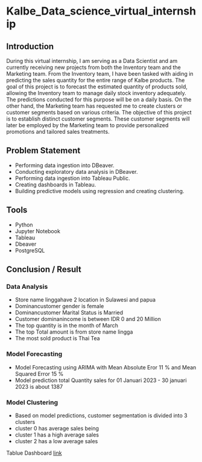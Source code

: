 # Kalbe_Data_science_virtual_internship

## Introduction
During this virtual internship, I am serving as a Data Scientist and am currently receiving new projects from both the Inventory team and the Marketing team.
From the Inventory team, I have been tasked with aiding in predicting the sales quantity for the entire range of Kalbe products. The goal of this project is to forecast the estimated quantity of products sold, allowing the Inventory team to manage daily stock inventory adequately. The predictions conducted for this purpose will be on a daily basis.
On the other hand, the Marketing team has requested me to create clusters or customer segments based on various criteria. The objective of this project is to establish distinct customer segments. These customer segments will later be employed by the Marketing team to provide personalized promotions and tailored sales treatments.

## Problem Statement
- Performing data ingestion into DBeaver.
- Conducting exploratory data analysis in DBeaver.
- Performing data ingestion into Tableau Public.
- Creating dashboards in Tableau.
- Building predictive models using regression and creating clustering.

## Tools
- Python
- Jupyter Notebook
- Tableau
- Dbeaver
- PostgreSQL

## Conclusion / Result
### Data Analysis
- Store name linggahave 2 location in Sulawesi and papua
- Dominancustomer gender is female
- Dominancustomer Marital Status is Married
- Customer dominanincome is between IDR 0 and 20 Million
- The top quantity is in the month of March
- The top Total amount  is from store name lingga
- The most sold product is Thai Tea
### Model Forecasting
- Model Forecasting using ARIMA with Mean Absolute Eror 11 % and Mean Squared Error 15 %
- Model prediction total Quantity sales for 01 Januari 2023 - 30 januari 2023 is about 1387
### Model Clustering 
- Based on model predictions, customer segmentation is divided into 3 clusters
- cluster 0 has average sales being
- cluster 1 has a high average sales
- cluster 2 has a low average sales 

Tablue Dashboard [link](https://public.tableau.com/views/KalbeNutritionalSalesDashboard/Dashboard1?:language=en-US&:display_count=n&:origin=viz_share_link)
